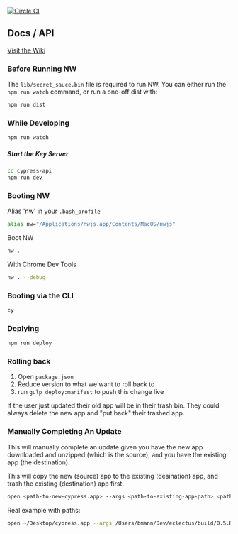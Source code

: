 [![Circle CI](https://circleci.com/gh/brian-mann/eclectus.svg?style=svg&circle-token=a6d67217ee174805c91925400b4210ada937def9)](https://circleci.com/gh/brian-mann/eclectus)

## Docs / API

[Visit the Wiki](https://github.com/brian-mann/eclectus/wiki)

### Before Running NW
The `lib/secret_sauce.bin` file is required to run NW.  You can either run the `npm run watch` command, or run a one-off dist with:

```bash
npm run dist
```

### While Developing
```bash
npm run watch
```

##### Start the Key Server

```bash
cd cypress-api
npm run dev
```

### Booting NW
Alias 'nw' in your `.bash_profile`

```bash
alias nw="/Applications/nwjs.app/Contents/MacOS/nwjs"
```

Boot NW

```bash
nw .
```

With Chrome Dev Tools

```bash
nw . --debug
```

### Booting via the CLI

```bash
cy
```

### Deplying

```bash
npm run deploy
```

### Rolling back
1. Open `package.json`
2. Reduce version to what we want to roll back to
3. run `gulp deploy:manifest` to push this change live

If the user just updated their old app will be in their trash bin. They could always delete the new app and "put back" their trashed app.

### Manually Completing An Update
This will manually complete an update given you have the new app downloaded and unzipped (which is the source), and you have the existing app (the destination).

This will copy the new (source) app to the existing (desination) app, and trash the existing (destination) app first.

```bash
open <path-to-new-cypress.app> --args <path-to-existing-app-path> <path-to-existing-exec-path> --updating
```

Real example with paths:

```bash
open ~/Desktop/cypress.app --args /Users/bmann/Dev/eclectus/build/0.5.8/osx64/cypress.app /Users/bmann/Dev/eclectus/build/0.5.8/osx64/cypress.app --updating
```
